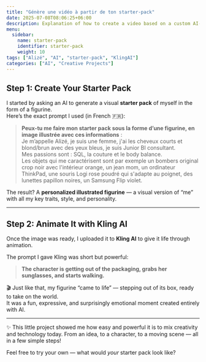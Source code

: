 ```yaml
---
title: "Génère une vidéo à partir de ton starter-pack"
date: 2025-07-08T08:06:25+06:00
description: Explanation of how to create a video based on a custom AI-generated image
menu:
  sidebar:
    name: starter-pack
    identifier: starter-pack
    weight: 10
tags: ["Alizé", "AI", "starter-pack", "KlingAI"]
categories: ["AI", "Creative Projects"]
---
```


## Step 1: Create Your Starter Pack

I started by asking an AI to generate a visual **starter pack** of myself in the form of a figurine.  
Here’s the exact prompt I used (in French 🇫🇷):

> **Peux-tu me faire mon starter pack sous la forme d’une figurine, en image illustrée avec ces informations** :  
> Je m’appelle Alizé, je suis une femme, j'ai les cheveux courts et blond/brun avec des yeux bleus, je suis Junior BI consultant.  
> Mes passions sont : SQL, la couture et le body balance.  
> Les objets qui me caractérisent sont par exemple un bombers original crop noir avec l'intérieur orange, un jean mom, un ordinateur ThinkPad, une souris Logi rose poudré qui s'adapte au poignet, des lunettes papillon noires, un Samsung Flip violet.

The result? A **personalized illustrated figurine** — a visual version of “me” with all my key traits, style, and personality.

---

## Step 2: Animate It with Kling AI

Once the image was ready, I uploaded it to **Kling AI** to give it life through animation.

The prompt I gave Kling was short but powerful:

> **The character is getting out of the packaging, grabs her sunglasses, and starts walking.**

🎬 Just like that, my figurine “came to life” — stepping out of its box, ready to take on the world.  
It was a fun, expressive, and surprisingly emotional moment created entirely with AI.

---

✨ This little project showed me how easy and powerful it is to mix creativity and technology today. From an idea, to a character, to a moving scene — all in a few simple steps!

Feel free to try your own — what would *your* starter pack look like?
